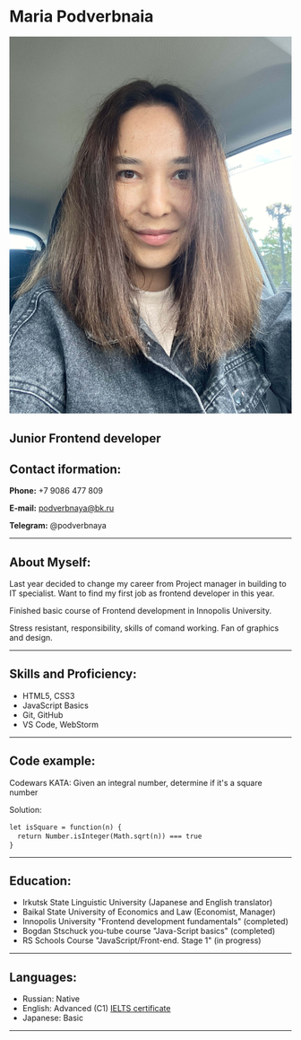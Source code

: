 # **Maria Podverbnaia**

![Photo](pm.jpg)

## Junior Frontend developer

## Contact iformation:

**Phone:** +7 9086 477 809

**E-mail:** <podverbnaya@bk.ru>

**Telegram:** @podverbnaya

---

## About Myself:

Last year decided to change my career from Project manager in building to IT specialist. Want to find my first job as frontend developer in this year.

Finished basic course of Frontend development in Innopolis University.

Stress resistant, responsibility, skills of comand working. Fan of graphics and design.

---

## Skills and Proficiency:

- HTML5, CSS3
- JavaScript Basics
- Git, GitHub
- VS Code, WebStorm

---

## Code example:

Codewars KATA: Given an integral number, determine if it's a square number

Solution:

```
let isSquare = function(n) {
  return Number.isInteger(Math.sqrt(n)) === true
}
```

---

## Education:

- Irkutsk State Linguistic University (Japanese and English translator)
- Baikal State University of Economics and Law (Economist, Manager)
- Innopolis University "Frontend development fundamentals" (completed)
- Bogdan Stschuck you-tube course "Java-Script basics" (completed)
- RS Schools Course "JavaScript/Front-end. Stage 1" (in progress)

---

## Languages:

- Russian: Native
- English: Advanced (C1) [IELTS certificate](https://drive.google.com/file/d/0Bww9_OsNGEM7dDVXRE9jdkFzdkVZdS1nU1VmNWtSWnA4czRj/view?usp=sharing&resourcekey=0-x9R448gP-LTweZFYP7-hVg)
- Japanese: Basic

---
